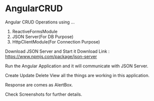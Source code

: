 # AngularCRUD
Angular CRUD Operations using ...
1) ReactiveFormsModule
2) JSON Server(For DB Purpose)
3) HttpClientModule(For Connection Purpose)

Download JSON Server and Start it
Download Link : https://www.npmjs.com/package/json-server

Run the Angular Application and it will communicate with JSON Server.

Create Update Delete View all the things are working in this application.

Response are comes as AlertBox.

Check Screenshots for further details.
